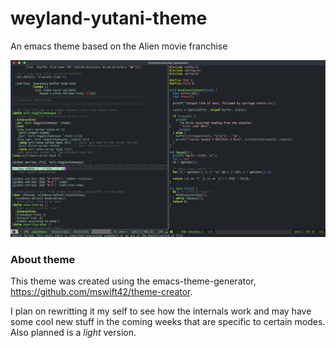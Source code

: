 # weyland-yutani-theme
An emacs theme based on the Alien movie franchise 

![Image of theme](theme-screenshot.jpg)

### About theme
This theme was created using the emacs-theme-generator, https://github.com/mswift42/theme-creator.


I plan on rewritting it my self to see how the internals work and may have some cool new stuff in the 
coming weeks that are specific to certain modes. Also planned is a *light* version.


